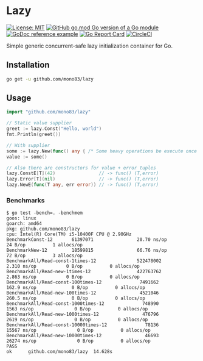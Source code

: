 Lazy
====

[![License: MIT](https://img.shields.io/badge/License-MIT-blue.svg)](https://opensource.org/licenses/MIT)
[![GitHub go.mod Go version of a Go module](https://img.shields.io/github/go-mod/go-version/mono83/lazy.svg)](https://github.com/mono83/lazy)
[![GoDoc reference example](https://img.shields.io/badge/godoc-reference-blue.svg)](https://pkg.go.dev/github.com/mono83/lazy)
[![Go Report Card](https://goreportcard.com/badge/github.com/mono83/lazy)](https://goreportcard.com/report/github.com/mono83/lazy)
[![CircleCI](https://dl.circleci.com/status-badge/img/gh/mono83/lazy/tree/main.svg?style=svg)](https://dl.circleci.com/status-badge/redirect/gh/mono83/lazy/tree/main)

Simple generic concurrent-safe lazy initialization container for Go. 

## Installation

```bash
go get -u github.com/mono83/lazy
```


## Usage

```go
import "github.com/mono83/lazy"

// Static value supplier
greet := lazy.Const("Hello, world")
fmt.Println(greet())

// With supplier
some := lazy.New(func() any { /* Some heavy operations be execute once */ })
value := some()

// Also there are constructors for value + error tuples
lazy.ConstE[T](42)                // -> func() (T,error)
lazy.Error[T](nil)                // -> func() (T,error)
lazy.NewE(func(T any, err error)) // -> func() (T,error)
```

### Benchmarks

```
$ go test -bench=. -benchmem
goos: linux
goarch: amd64
pkg: github.com/mono83/lazy
cpu: Intel(R) Core(TM) i5-10400F CPU @ 2.90GHz
BenchmarkConst-12       61397071                20.70 ns/op           24 B/op          1 allocs/op
BenchmarkNew-12         18599815                66.76 ns/op           72 B/op          3 allocs/op
BenchmarkAll/Read-const-1times-12               522478002                2.310 ns/op           0 B/op          0 allocs/op
BenchmarkAll/Read-new-1times-12                 422763762                2.863 ns/op           0 B/op          0 allocs/op
BenchmarkAll/Read-const-100times-12              7491662               162.9 ns/op             0 B/op          0 allocs/op
BenchmarkAll/Read-new-100times-12                4521046               260.5 ns/op             0 B/op          0 allocs/op
BenchmarkAll/Read-const-1000times-12              748990              1563 ns/op               0 B/op          0 allocs/op
BenchmarkAll/Read-new-1000times-12                476796              2619 ns/op               0 B/op          0 allocs/op
BenchmarkAll/Read-const-10000times-12              78136             15567 ns/op               0 B/op          0 allocs/op
BenchmarkAll/Read-new-10000times-12                46693             26274 ns/op               0 B/op          0 allocs/op
PASS
ok      github.com/mono83/lazy  14.628s
```